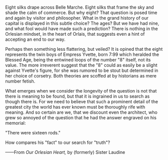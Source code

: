 Eight silks drape across Belle Marche. Eight silks that frame the sky and shade the calm of commerce. But why eight? That question is posed time and again by visitor and philosopher. What in the grand history of our capital is displayed in this subtle choice? The ages? But we have had nine, and what fool would have made such a prediction? There is nothing in the Orlesian mindset, in the heart of Orlais, that suggests even a hint of accepting an end to our way.

Perhaps then something less flattering, but veiled? It is opined that the eight represents the twin boys of Empress Yvette, born 7:99 which heralded the Blessed Age, being the entwined loops of the number "8" itself, not its value. The more irreverent suggest that the "8" could as easily be a slight against Yvette's figure, for she was rumored to be stout but determined in her choice of corsetry. Both theories are scoffed at by historians as mere number fetish.

What emerges when we consider the longevity of the question is not that there is meaning to be found, but that it is ingrained in us to search as though there is. For we need to believe that such a prominent detail of the greatest city the world has ever known must be thoroughly rife with meaning. And so certain are we, that we discount even the architect, who grew so annoyed of the question that he had the answer engraved on his memorial:

"There were sixteen rods."

How compares his "fact" to our search for "truth"?

——From <i> Our Orlesian Heart, </i> by (formerly) Sister Laudine
